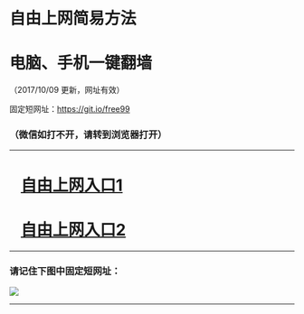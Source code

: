 ﻿# 自由上网简易方法

# 电脑、手机一键翻墙

（2017/10/09 更新，网址有效）

固定短网址：https://git.io/free99

### （微信如打不开，请转到浏览器打开）


***





# &nbsp;&nbsp; <a href="http://ft93215507.fwq-tz-1001.info/fwqtz01.html?t=100900128575 " target="_blank">自由上网入口1</a>
# &nbsp;&nbsp; <a href="http://ft153596135.fwq-tz-1002.info/fwqtz02.html?t=100900124098 " target="_blank">自由上网入口2</a>
***

### 请记住下图中固定短网址：

<img src="https://s3-us-west-2.amazonaws.com/fwq-1001/yjfq-20170905okok.png" /> 


***

